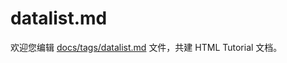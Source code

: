 datalist.md
===

欢迎您编辑 <a target="__blank" href="https://github.com/jaywcjlove/html-tutorial/blob/master/docs/tags/datalist.md">docs/tags/datalist.md</a> 文件，共建 HTML Tutorial 文档。